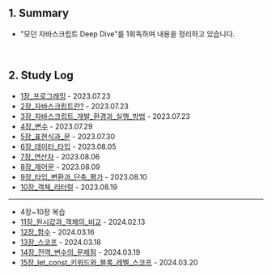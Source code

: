 ## 1. Summary

- "모던 자바스크립트 Deep Dive"를 1회독하며 내용을 정리하고 있습니다.

<br>

## 2. Study Log

- [1장_프로그래밍](./01_프로그래밍.md) - 2023.07.23
- [2장_자바스크립트란?](./02_자바스크립트란.md) - 2023.07.23
- [3장_자바스크립트_개발_환경과_실행_방법](./03_자바스크립트_개발_환경과_실행_방법.md) - 2023.07.23
- [4장_변수](./04_변수.md) - 2023.07.29
- [5장_표현식과_문](./05_표현식과_문.md) - 2023.07.30
- [6장_데이터_타입](./06_데이터_타입.md) - 2023.08.05
- [7장_연산자](./07_연산자.md) - 2023.08.06
- [8장_제어문](./08_제어문.md) - 2023.08.09
- [9장_타입_변환과_단축_평가](./09_타입_변환과_단축_평가.md) - 2023.08.10
- [10장_객체_리터럴](./10_객체_리터럴.md) - 2023.08.19

---

- 4장~10장 복습
- [11장_원시값과_객체의_비교](./11_원시_값과_객체의_비교.md) - 2024.02.13
- [12장_함수](./12_함수.md) - 2024.03.16
- [13장_스코프](./13_스코프.md) - 2024.03.18
- [14장_전역_변수의_문제점](./14_전역_변수의_문제점.md) - 2024.03.19
- [15장_let_const_키워드와_블록_레벨_스코프](./15_let_const_키워드와_블록_레벨_스코프.md) - 2024.03.20
